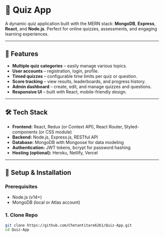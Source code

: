 # 🧠 Quiz App

A dynamic quiz application built with the MERN stack: **MongoDB**, **Express**, **React**, and **Node.js**. Perfect for online quizzes, assessments, and engaging learning experiences.

---

## 🚀 Features

- **Multiple quiz categories** – easily manage various topics.
- **User accounts** – registration, login, profile.
- **Timed quizzes** – configurable time limits per quiz or question.
- **Score tracking** – view results, leaderboards, and progress history.
- **Admin dashboard** – create, edit, and manage quizzes and questions.
- **Responsive UI** – built with React, mobile-friendly design.

---

## 🛠️ Tech Stack

- **Frontend:** React, Redux (or Context API), React Router, Styled-components (or CSS module)
- **Backend:** Node.js, Express.js, RESTful API
- **Database:** MongoDB with Mongoose for data modeling
- **Authentication:** JWT tokens, bcrypt for password hashing
- **Hosting (optional):** Heroku, Netlify, Vercel

---

## 🔧 Setup & Installation

### Prerequisites
- Node.js (v14+)
- MongoDB (local or Atlas account)

### 1. Clone Repo
```bash
git clone https://github.com/Chetantitare6261/Quiz-App.git
cd Quiz-App
